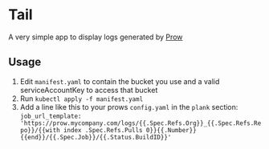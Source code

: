 # Tail

A very simple app to display logs generated by [Prow](https://github.com/kubernetes/test-infra/tree/master/prow)

## Usage

1. Edit `manifest.yaml` to contain the bucket you use and a valid serviceAccountKey to access that bucket
1. Run `kubectl apply -f manifest.yaml`
1. Add a line like this to your prows `config.yaml` in the `plank` section: `job_url_template: 'https://prow.mycompany.com/logs/{{.Spec.Refs.Org}}_{{.Spec.Refs.Repo}}/{{with index .Spec.Refs.Pulls 0}}{{.Number}}{{end}}/{{.Spec.Job}}/{{.Status.BuildID}}'`
